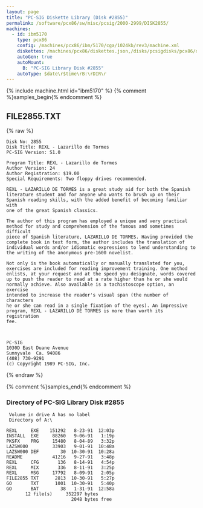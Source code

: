 ```yaml
---
layout: page
title: "PC-SIG Diskette Library (Disk #2855)"
permalink: /software/pcx86/sw/misc/pcsig/2000-2999/DISK2855/
machines:
  - id: ibm5170
    type: pcx86
    config: /machines/pcx86/ibm/5170/cga/1024kb/rev3/machine.xml
    diskettes: /machines/pcx86/diskettes.json,/disks/pcsigdisks/pcx86/diskettes.json
    autoGen: true
    autoMount:
      B: "PC-SIG Library Disk #2855"
    autoType: $date\r$time\rB:\rDIR\r
---
```


{% include machine.html id="ibm5170" %}
{% comment %}samples_begin{% endcomment %}

## FILE2855.TXT

{% raw %}
```
Disk No: 2855                                                           
Disk Title: REXL - Lazarillo de Tormes                                  
PC-SIG Version: S1.0                                                    
                                                                        
Program Title: REXL - Lazarillo de Tormes                               
Author Version: 24                                                      
Author Registration: $19.00                                             
Special Requirements: Two floppy drives recommended.                    
                                                                        
REXL - LAZARILLO DE TORMES is a great study aid for both the Spanish    
literature student and for anyone who wants to brush up on their        
Spanish reading skills, with the added benefit of becoming familiar with
one of the great Spanish classics.                                      
                                                                        
The author of this program has employed a unique and very practical     
method for study and comprehension of the famous and sometimes difficult
piece of Spanish literature, LAZARILLO DE TORMES. Having provided the   
complete book in text form, the author includes the translation of      
individual words and/or idiomatic expressions to lend understanding to  
the writing of the anonymous pre-1600 novelist.                         
                                                                        
Not only is the book automatically or manually translated for you,      
exercises are included for reading improvement training. One method     
enlists, at your request and at the speed you designate, words covered  
up to push the reader to read at a rate higher than he or she would     
normally achieve. Also available is a tachistoscope option, an exercise 
intended to increase the reader's visual span (the number of characters 
he or she can read in a single fixation of the eyes). An impressive     
program, REXL - LAZARILLO DE TORMES is more than worth its registration 
fee.                                                                    
                                                                        
                                                                        
                                                                        
PC-SIG                                                                  
1030D East Duane Avenue                                                 
Sunnyvale  Ca. 94086                                                    
(408) 730-9291                                                          
(c) Copyright 1989 PC-SIG, Inc.                                         
```
{% endraw %}

{% comment %}samples_end{% endcomment %}

### Directory of PC-SIG Library Disk #2855

     Volume in drive A has no label
     Directory of A:\

    REXL     EXE    151292   8-23-91  12:03p
    INSTALL  EXE     88260   9-06-91   1:19p
    PKSFX    PRG     15480   8-04-89   3:32p
    LAZSW000         33903   9-01-91  10:48a
    LAZSW000 DEF        30  10-30-91  10:28a
    README           41216   9-27-91   3:48p
    REXL     CFG       136   8-14-91   4:54p
    REXL     MIX       336   8-11-91   3:25p
    REXL     MSG     17792   8-09-91   2:05p
    FILE2855 TXT      2813  10-30-91   5:27p
    GO       TXT      1001  10-30-91   5:40p
    GO       BAT        38   1-31-91  12:58a
           12 file(s)     352297 bytes
                            2048 bytes free
